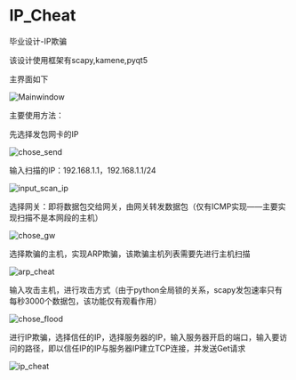 # IP_Cheat
毕业设计-IP欺骗

该设计使用框架有scapy,kamene,pyqt5

主界面如下

![Mainwindow](https://github.com/lixiaobei/IP_Cheat/tree/master/example_photo/MainWindow.png)

主要使用方法：

   先选择发包网卡的IP

   ![chose_send](https://github.com/lixiaobei/IP_Cheat/tree/master/example_photo/chose_send_card.png)

   输入扫描的IP：192.168.1.1，192.168.1.1/24

   ![input_scan_ip](https://github.com/lixiaobei/IP_Cheat/tree/master/example_photo/input_scan_ip.png)

   选择网关：即将数据包交给网关，由网关转发数据包（仅有ICMP实现——主要实现扫描不是本网段的主机）

   ![chose_gw](https://github.com/lixiaobei/IP_Cheat/tree/master/example_photo/chose_gw.png)

   选择欺骗的主机，实现ARP欺骗，该欺骗主机列表需要先进行主机扫描

   ![arp_cheat](https://github.com/lixiaobei/IP_Cheat/tree/master/example_photo/start_arp_asproof.png)

   输入攻击主机，进行攻击方式（由于python全局锁的关系，scapy发包速率只有每秒3000个数据包，该功能仅有观看作用）

   ![chose_flood](https://github.com/lixiaobei/IP_Cheat/tree/master/example_photo/flood_attack.png)

   进行IP欺骗，选择信任的IP，选择服务器的IP，输入服务器开启的端口，输入要访问的路径，即以信任IP的IP与服务器IP建立TCP连接，并发送Get请求

   ![ip_cheat](https://github.com/lixiaobei/IP_Cheat/tree/master/example_photo/start_ip_cheat.png)
